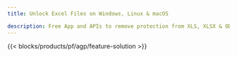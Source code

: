 ```yaml
---
title: Unlock Excel Files on Windows, Linux & macOS 

description: Free App and APIs to remove protection from XLS, XLSX & ODS files
---
```


{{< blocks/products/pf/agp/feature-solution >}} 

